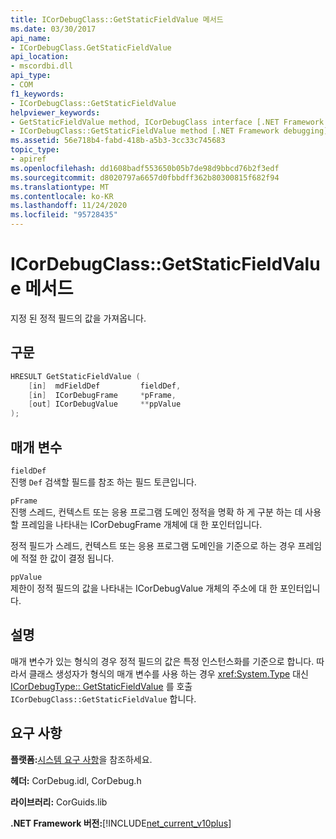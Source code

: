 ```yaml
---
title: ICorDebugClass::GetStaticFieldValue 메서드
ms.date: 03/30/2017
api_name:
- ICorDebugClass.GetStaticFieldValue
api_location:
- mscordbi.dll
api_type:
- COM
f1_keywords:
- ICorDebugClass::GetStaticFieldValue
helpviewer_keywords:
- GetStaticFieldValue method, ICorDebugClass interface [.NET Framework debugging]
- ICorDebugClass::GetStaticFieldValue method [.NET Framework debugging]
ms.assetid: 56e718b4-fabd-418b-a5b3-3cc33c745683
topic_type:
- apiref
ms.openlocfilehash: dd1608badf553650b05b7de98d9bbcd76b2f3edf
ms.sourcegitcommit: d8020797a6657d0fbbdff362b80300815f682f94
ms.translationtype: MT
ms.contentlocale: ko-KR
ms.lasthandoff: 11/24/2020
ms.locfileid: "95728435"
---
```

# <a name="icordebugclassgetstaticfieldvalue-method"></a>ICorDebugClass::GetStaticFieldValue 메서드

지정 된 정적 필드의 값을 가져옵니다.  
  
## <a name="syntax"></a>구문  
  
```cpp  
HRESULT GetStaticFieldValue (  
    [in]  mdFieldDef         fieldDef,  
    [in]  ICorDebugFrame     *pFrame,  
    [out] ICorDebugValue     **ppValue  
);  
```  
  
## <a name="parameters"></a>매개 변수  

 `fieldDef`  
 진행 `Def` 검색할 필드를 참조 하는 필드 토큰입니다.  
  
 `pFrame`  
 진행 스레드, 컨텍스트 또는 응용 프로그램 도메인 정적을 명확 하 게 구분 하는 데 사용할 프레임을 나타내는 ICorDebugFrame 개체에 대 한 포인터입니다.  
  
 정적 필드가 스레드, 컨텍스트 또는 응용 프로그램 도메인을 기준으로 하는 경우 프레임에 적절 한 값이 결정 됩니다.  
  
 `ppValue`  
 제한이 정적 필드의 값을 나타내는 ICorDebugValue 개체의 주소에 대 한 포인터입니다.  
  
## <a name="remarks"></a>설명  

 매개 변수가 있는 형식의 경우 정적 필드의 값은 특정 인스턴스화를 기준으로 합니다. 따라서 클래스 생성자가 형식의 매개 변수를 사용 하는 경우 <xref:System.Type> 대신 [ICorDebugType:: GetStaticFieldValue](icordebugtype-getstaticfieldvalue-method.md) 를 호출 `ICorDebugClass::GetStaticFieldValue` 합니다.  
  
## <a name="requirements"></a>요구 사항  

 **플랫폼:**[시스템 요구 사항](../../get-started/system-requirements.md)을 참조하세요.  
  
 **헤더:** CorDebug.idl, CorDebug.h  
  
 **라이브러리:** CorGuids.lib  
  
 **.NET Framework 버전:**[!INCLUDE[net_current_v10plus](../../../../includes/net-current-v10plus-md.md)]
